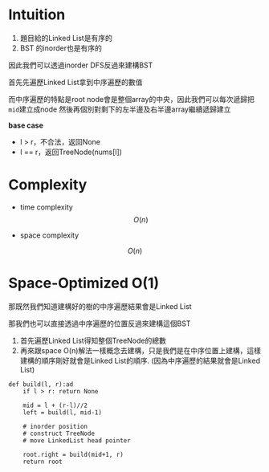 # Intuition

1. 題目給的Linked List是有序的
2. BST 的inorder也是有序的

因此我們可以透過inorder DFS反過來建構BST

首先先遍歷Linked List拿到中序遍歷的數值

而中序遍歷的特點是root node會是整個array的中央，因此我們可以每次遞歸把`mid`建立成node
然後再個別對剩下的左半邊及右半邊array繼續遞歸建立

**base case**

- l > r，不合法，返回None
- l == r，返回TreeNode(nums[l])

# Complexity

- time complexity
$$O(n)$$

- space complexity

$$O(n)$$

# Space-Optimized O(1)

那既然我們知道建構好的樹的中序遍歷結果會是Linked List

那我們也可以直接透過中序遍歷的位置反過來建構這個BST

1. 首先遍歷Linked List得知整個TreeNode的總數
2. 再來跟space O(n)解法一樣概念去建構，只是我們是在中序位置上建構，這樣建構的順序剛好就會是Linked List的順序. (因為中序遍歷的結果就會是Linked List)

```
def build(l, r):ad
    if l > r: return None

    mid = l + (r-l)//2
    left = build(l, mid-1)

    # inorder position
    # construct TreeNode
    # move LinkedList head pointer

    root.right = build(mid+1, r)
    return root
```